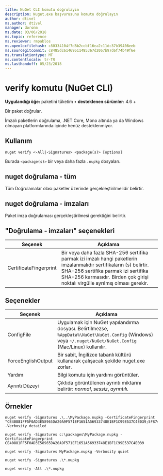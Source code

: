 ```yaml
---
title: NuGet CLI komutu doğrulayın
description: Nuget.exe başvurusunu komutu doğrulayın
author: dtivel
ms.author: dtivel
manager: doronm
ms.date: 03/06/2018
ms.topic: reference
ms.reviewer: rmpablos
ms.openlocfilehash: c80334104f7d8b2ccbf16ea2c11dc37b39408eeb
ms.sourcegitcommit: c8485dc61469511485367d2067b97d6f74b49f6e
ms.translationtype: MT
ms.contentlocale: tr-TR
ms.lasthandoff: 05/23/2018
---
```

# <a name="verify-command-nuget-cli"></a>verify komutu (NuGet CLI)

**Uygulandığı öğe:** paketini tüketim &bullet; **desteklenen sürümler:** 4.6 +

Bir paket doğrular.

İmzalı paketlerin doğrulama, .NET Core, Mono altında ya da Windows olmayan platformlarında içinde henüz desteklenmiyor.

## <a name="usage"></a>Kullanım

```cli
nuget verify <-All|-Signatures> <package(s)> [options]
```

Burada `<package(s)>` bir veya daha fazla `.nupkg` dosyaları.

## <a name="nuget-verify--all"></a>nuget doğrulama - tüm

Tüm Doğrulamalar olası paketler üzerinde gerçekleştirilmelidir belirtir.

## <a name="nuget-verify--signatures"></a>nuget doğrulama - imzaları

Paket imza doğrulaması gerçekleştirilmesi gerektiğini belirtir.

## <a name="options-for-verify--signatures"></a>"Doğrulama - imzaları" seçenekleri

| Seçenek | Açıklama |
| --- | --- |
| CertificateFingerprint | Bir veya daha fazla SHA-256 sertifika parmak izi imzalı hangi paketlerin imzalanmalıdır sertifikaların (s) belirtir. SHA-256 sertifika parmak izi sertifika SHA-256 karmasıdır. Birden çok girişi noktalı virgülle ayrılmış olması gerekir. |

## <a name="options"></a>Seçenekler

| Seçenek | Açıklama |
| --- | --- |
| ConfigFile | Uygulamak için NuGet yapılandırma dosyası. Belirtilmezse, `%AppData%\NuGet\NuGet.Config` (Windows) veya `~/.nuget/NuGet/NuGet.Config` (Mac/Linux) kullanılır.|
| ForceEnglishOutput | Bir sabit, İngilizce tabanlı kültürü kullanarak çalışacak şekilde nuget.exe zorlar. |
| Yardım | Bilgi komutu için yardımı görüntüler. |
| Ayrıntı Düzeyi | Çıktıda görüntülenen ayrıntı miktarını belirtir: *normal*, *sessiz*, *ayrıntılı*. |

## <a name="examples"></a>Örnekler

```cli
nuget verify -Signatures .\..\MyPackage.nupkg -CertificateFingerprint "CE40881FF5F0AD3E58965DA20A9F571EF1651A56933748E1BF1C99E537C4E039;5F874AAF47BCB268A19357364E7FBB09D6BF9E8A93E1229909AC5CAC865802E2" -Verbosity detailed

nuget verify -Signatures c:\packages\MyPackage.nupkg -CertificateFingerprint CE40881FF5F0AD3E58965DA20A9F571EF1651A56933748E1BF1C99E537C4E039

nuget verify -Signatures MyPackage.nupkg -Verbosity quiet

nuget verify -Signatures .\*.nupkg

nuget verify -All .\*.nupkg

```